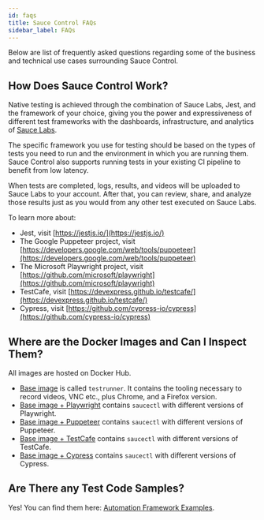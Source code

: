 ```yaml
---
id: faqs
title: Sauce Control FAQs
sidebar_label: FAQs
---
```


Below are list of frequently asked questions regarding some of the business and technical use cases surrounding Sauce Control.

## How Does Sauce Control Work?

Native testing is achieved through the combination of Sauce Labs, Jest, and the framework of your choice, giving you the power and expressiveness of different test frameworks with the dashboards, infrastructure, and analytics of [Sauce Labs](https://saucelabs.com/).

The specific framework you use for testing should be based on the types of tests you
need to run and the environment in which you are running them. Sauce Control also supports
running tests in your existing CI pipeline to benefit from low latency.

When tests are completed, logs, results, and videos will be uploaded to Sauce Labs to your account. After that, you can review, share, and analyze those results just as you would from any other test executed on Sauce Labs.

To learn more about:

* Jest, visit [https://jestjs.io/](https://jestjs.io/)
* The Google Puppeteer project, visit [https://developers.google.com/web/tools/puppeteer](https://developers.google.com/web/tools/puppeteer)
* The Microsoft Playwright project, visit [https://github.com/microsoft/playwright](https://github.com/microsoft/playwright)
* TestCafe, visit [https://devexpress.github.io/testcafe/](https://devexpress.github.io/testcafe/)
* Cypress, visit [https://github.com/cypress-io/cypress](https://github.com/cypress-io/cypress)

## Where are the Docker Images and Can I Inspect Them?

All images are hosted on Docker Hub.

* [Base image](https://hub.docker.com/r/saucelabs/testrunner-image/tags)
is called `testrunner`. It contains the tooling necessary to record videos, VNC etc., plus Chrome, and a Firefox version.
* [Base image + Playwright](https://hub.docker.com/r/saucelabs/stt-playwright-jest-node/tags)
contains `saucectl` with different versions of Playwright.
* [Base image + Puppeteer](https://hub.docker.com/r/saucelabs/stt-puppeteer-jest-node/tags)
contains `saucectl` with different versions of Puppeteer.
* [Base image + TestCafe](https://hub.docker.com/r/saucelabs/stt-testcafe-node/tags)
contains `saucectl` with different versions of TestCafe.
* [Base image + Cypress](https://hub.docker.com/r/saucelabs/stt-cypress-mocha-node/tags) contains `saucectl` with different versions of Cypress.

## Are There any Test Code Samples?

Yes! You can find them here: [Automation Framework Examples](testrunner-toolkit/running-tests.md#automation-framework-examples).
